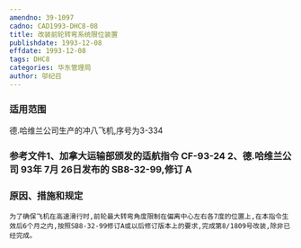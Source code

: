 ```yaml
---
amendno: 39-1097
cadno: CAD1993-DHC8-08
title: 改装前轮转弯系统限位装置
publishdate: 1993-12-08
effdate: 1993-12-08
tags: DHC8
categories: 华东管理局
author: 邬纪召
---
```


### 适用范围 
德.哈维兰公司生产的冲八飞机,序号为3-334

### 参考文件1、加拿大运输部颁发的适航指令 CF-93-24 2、德.哈维兰公司 93年 7月 26日发布的 SB8-32-99,修订 A 

### 原因、措施和规定 
    为了确保飞机在高速滑行时,前轮最大转弯角度限制在偏离中心左右各7度的位置上,在本指令生效后6个月之内,按照SB8-32-99修订A或以后修订版本上的要求,完成第8/1809号改装,除非已经完成。
